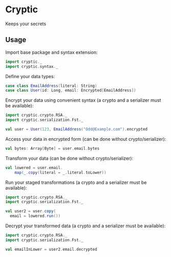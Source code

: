 # Cryptic
Keeps your secrets

## Usage
Import base package and syntax extension:
```scala
import cryptic._
import cryptic.syntax._
```

Define your data types:
```scala
case class EmailAddress(literal: String)
case class User(id: Long, email: Encrypted[EmailAddress])
```

Encrypt your data using convenient syntax (a crypto and a serializer must be available):
```scala
import cryptic.crypto.RSA._
import cryptic.serialization.Fst._

val user = User(123, EmailAddress("Odd@Example.com").encrypted
```

Access your data in encrypted form (can be done without crypto/serializer):
```scala
val bytes: Array[Byte] = user.email.bytes
```

Transform your data (can be done without crypto/serializer):
```scala
val lowered = user.email.
    map(_.copy(literal = _.literal.toLower))
```

Run your staged transformations (a crypto and a serializer must be available):
```scala
import cryptic.crypto.RSA._
import cryptic.serialization.Fst._

val user2 = user.copy(
  email = lowered.run())
```

Decrypt your transformed data (a crypto and a serializer must be available):
```scala
import cryptic.crypto.RSA._
import cryptic.serialization.Fst._

val emailInLower = user2.email.decrypted
```

